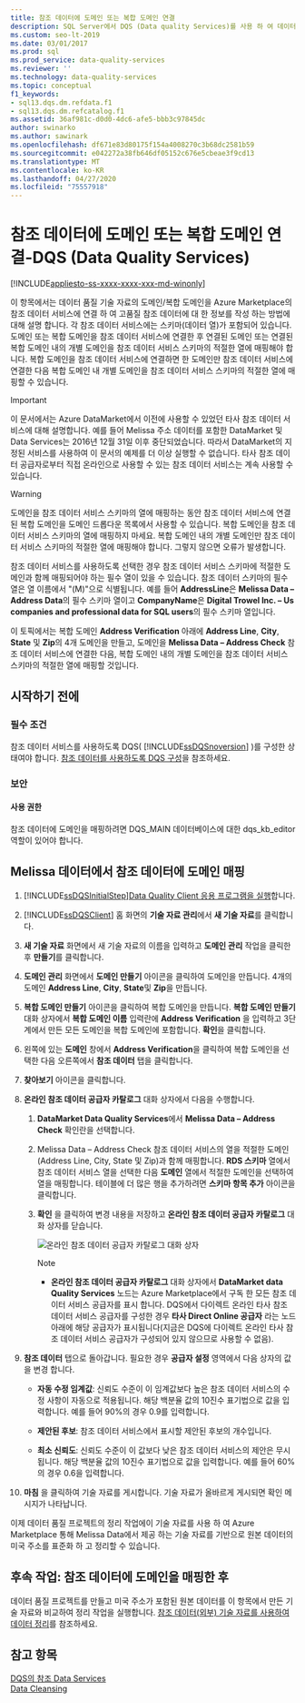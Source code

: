 ```yaml
---
title: 참조 데이터에 도메인 또는 복합 도메인 연결
description: SQL Server에서 DQS (Data quality Services)를 사용 하 여 데이터 품질 기술 자료에 도메인 또는 복합 도메인을 연결 하는 방법을 설명 합니다.
ms.custom: seo-lt-2019
ms.date: 03/01/2017
ms.prod: sql
ms.prod_service: data-quality-services
ms.reviewer: ''
ms.technology: data-quality-services
ms.topic: conceptual
f1_keywords:
- sql13.dqs.dm.refdata.f1
- sql13.dqs.dm.refcatalog.f1
ms.assetid: 36af981c-d0d0-4dc6-afe5-bbb3c97845dc
author: swinarko
ms.author: sawinark
ms.openlocfilehash: df671e83d80175f154a4008270c3b68dc2581b59
ms.sourcegitcommit: e042272a38fb646df05152c676e5cbeae3f9cd13
ms.translationtype: MT
ms.contentlocale: ko-KR
ms.lasthandoff: 04/27/2020
ms.locfileid: "75557918"
---
```

# <a name="attach-domain-or-composite-domain-to-reference-data---data-quality-services-dqs"></a>참조 데이터에 도메인 또는 복합 도메인 연결-DQS (Data Quality Services)

[!INCLUDE[appliesto-ss-xxxx-xxxx-xxx-md-winonly](../includes/appliesto-ss-xxxx-xxxx-xxx-md-winonly.md)]

  이 항목에서는 데이터 품질 기술 자료의 도메인/복합 도메인을 Azure Marketplace의 참조 데이터 서비스에 연결 하 여 고품질 참조 데이터에 대 한 정보를 작성 하는 방법에 대해 설명 합니다. 각 참조 데이터 서비스에는 스키마(데이터 열)가 포함되어 있습니다. 도메인 또는 복합 도메인을 참조 데이터 서비스에 연결한 후 연결된 도메인 또는 연결된 복합 도메인 내의 개별 도메인을 참조 데이터 서비스 스키마의 적절한 열에 매핑해야 합니다. 복합 도메인을 참조 데이터 서비스에 연결하면 한 도메인만 참조 데이터 서비스에 연결한 다음 복합 도메인 내 개별 도메인을 참조 데이터 서비스 스키마의 적절한 열에 매핑할 수 있습니다.  

> [!IMPORTANT]
> 이 문서에서는 Azure DataMarket에서 이전에 사용할 수 있었던 타사 참조 데이터 서비스에 대해 설명합니다. 예를 들어 Melissa 주소 데이터를 포함한 DataMarket 및 Data Services는 2016년 12월 31일 이후 중단되었습니다. 따라서 DataMarket의 지정된 서비스를 사용하여 이 문서의 예제를 더 이상 실행할 수 없습니다. 타사 참조 데이터 공급자로부터 직접 온라인으로 사용할 수 있는 참조 데이터 서비스는 계속 사용할 수 있습니다.

> [!WARNING]  
>  도메인을 참조 데이터 서비스 스키마의 열에 매핑하는 동안 참조 데이터 서비스에 연결된 복합 도메인을 도메인 드롭다운 목록에서 사용할 수 있습니다. 복합 도메인을 참조 데이터 서비스 스키마의 열에 매핑하지 마세요. 복합 도메인 내의 개별 도메인만 참조 데이터 서비스 스키마의 적절한 열에 매핑해야 합니다. 그렇지 않으면 오류가 발생합니다.  
  
 참조 데이터 서비스를 사용하도록 선택한 경우 참조 데이터 서비스 스키마에 적절한 도메인과 함께 매핑되어야 하는 필수 열이 있을 수 있습니다. 참조 데이터 스키마의 필수 열은 열 이름에서 "(M)"으로 식별됩니다. 예를 들어 **AddressLine**은 **Melissa Data – Address Data**의 필수 스키마 열이고 **CompanyName**은 **Digital Trowel Inc. – Us companies and professional data for SQL users**의 필수 스키마 열입니다.  
  
 이 토픽에서는 복합 도메인 **Address Verification** 아래에 **Address Line**, **City**, **State** 및 **Zip**의 4개 도메인을 만들고, 도메인을 **Melissa Data – Address Check** 참조 데이터 서비스에 연결한 다음, 복합 도메인 내의 개별 도메인을 참조 데이터 서비스 스키마의 적절한 열에 매핑할 것입니다.  
  
## <a name="before-you-begin"></a>시작하기 전에  
  
###  <a name="prerequisites"></a><a name="Prerequisites"></a> 필수 조건  
 참조 데이터 서비스를 사용하도록 DQS( [!INCLUDE[ssDQSnoversion](../includes/ssdqsnoversion-md.md)] )를 구성한 상태여야 합니다. [참조 데이터를 사용하도록 DQS 구성](../data-quality-services/configure-dqs-to-use-reference-data.md)을 참조하세요.  
  
###  <a name="security"></a><a name="Security"></a> 보안  
  
#### <a name="permissions"></a>사용 권한  
 참조 데이터에 도메인을 매핑하려면 DQS_MAIN 데이터베이스에 대한 dqs_kb_editor 역할이 있어야 합니다.  
  
##  <a name="map-domains-to-reference-data-from-melissa-data"></a><a name="Map"></a>Melissa 데이터에서 참조 데이터에 도메인 매핑  
  
1.  [!INCLUDE[ssDQSInitialStep](../includes/ssdqsinitialstep-md.md)][Data Quality Client 응용 프로그램을 실행](../data-quality-services/run-the-data-quality-client-application.md)합니다.  
  
2.  [!INCLUDE[ssDQSClient](../includes/ssdqsclient-md.md)] 홈 화면의 **기술 자료 관리**에서 **새 기술 자료**를 클릭합니다.  
  
3.  **새 기술 자료** 화면에서 새 기술 자료의 이름을 입력하고 **도메인 관리** 작업을 클릭한 후 **만들기**를 클릭합니다.  
  
4.  **도메인 관리** 화면에서 **도메인 만들기** 아이콘을 클릭하여 도메인을 만듭니다. 4개의 도메인 **Address Line**, **City**, **State**및 **Zip**을 만듭니다.  
  
5.  **복합 도메인 만들기** 아이콘을 클릭하여 복합 도메인을 만듭니다. **복합 도메인 만들기** 대화 상자에서 **복합 도메인 이름** 입력란에 **Address Verification** 을 입력하고 3단계에서 만든 모든 도메인을 복합 도메인에 포함합니다. **확인**을 클릭합니다.  
  
6.  왼쪽에 있는 **도메인** 창에서 **Address Verification**을 클릭하여 복합 도메인을 선택한 다음 오른쪽에서 **참조 데이터** 탭을 클릭합니다.  
  
7.  **찾아보기** 아이콘을 클릭합니다.  
  
8.  **온라인 참조 데이터 공급자 카탈로그** 대화 상자에서 다음을 수행합니다.  
  
    1.  **DataMarket Data Quality Services**에서 **Melissa Data – Address Check** 확인란을 선택합니다.  
  
    2.  Melissa Data – Address Check 참조 데이터 서비스의 열을 적절한 도메인(Address Line, City, State 및 Zip)과 함께 매핑합니다. **RDS 스키마** 열에서 참조 데이터 서비스 열을 선택한 다음 **도메인** 열에서 적절한 도메인을 선택하여 열을 매핑합니다. 테이블에 더 많은 행을 추가하려면 **스키마 항목 추가** 아이콘을 클릭합니다.  
  
    3.  **확인** 을 클릭하여 변경 내용을 저장하고 **온라인 참조 데이터 공급자 카탈로그** 대화 상자를 닫습니다.  
  
         ![온라인 참조 데이터 공급자 카탈로그 대화 상자](../data-quality-services/media/dqs-onlinereferencedataproviderscatalog.gif "온라인 참조 데이터 공급자 카탈로그 대화 상자")  
  
        > [!NOTE]  
        >  -   **온라인 참조 데이터 공급자 카탈로그** 대화 상자에서 **DataMarket data Quality Services** 노드는 Azure Marketplace에서 구독 한 모든 참조 데이터 서비스 공급자를 표시 합니다. DQS에서 다이렉트 온라인 타사 참조 데이터 서비스 공급자를 구성한 경우 **타사 Direct Online 공급자** 라는 노드 아래에 해당 공급자가 표시됩니다(지금은 DQS에 다이렉트 온라인 타사 참조 데이터 서비스 공급자가 구성되어 있지 않으므로 사용할 수 없음).  
  
9. **참조 데이터** 탭으로 돌아갑니다. 필요한 경우 **공급자 설정** 영역에서 다음 상자의 값을 변경 합니다.  
  
    -   **자동 수정 임계값**: 신뢰도 수준이 이 임계값보다 높은 참조 데이터 서비스의 수정 사항이 자동으로 적용됩니다. 해당 백분율 값의 10진수 표기법으로 값을 입력합니다. 예를 들어 90%의 경우 0.9를 입력합니다.  
  
    -   **제안된 후보**: 참조 데이터 서비스에서 표시할 제안된 후보의 개수입니다.  
  
    -   **최소 신뢰도**: 신뢰도 수준이 이 값보다 낮은 참조 데이터 서비스의 제안은 무시됩니다. 해당 백분율 값의 10진수 표기법으로 값을 입력합니다. 예를 들어 60%의 경우 0.6을 입력합니다.  
  
10. **마침** 을 클릭하여 기술 자료를 게시합니다. 기술 자료가 올바르게 게시되면 확인 메시지가 나타납니다.  
  
 이제 데이터 품질 프로젝트의 정리 작업에이 기술 자료를 사용 하 여 Azure Marketplace 통해 Melissa Data에서 제공 하는 기술 자료를 기반으로 원본 데이터의 미국 주소를 표준화 하 고 정리할 수 있습니다.  
  
##  <a name="follow-up-after-mapping-a-domain-to-reference-data"></a><a name="FollowUp"></a> 후속 작업: 참조 데이터에 도메인을 매핑한 후  
 데이터 품질 프로젝트를 만들고 미국 주소가 포함된 원본 데이터를 이 항목에서 만든 기술 자료와 비교하여 정리 작업을 실행합니다. [참조 데이터&#40;외부&#41; 기술 자료를 사용하여 데이터 정리](../data-quality-services/cleanse-data-using-reference-data-external-knowledge.md)를 참조하세요.  
  
## <a name="see-also"></a>참고 항목  
 [DQS의 참조 Data Services](../data-quality-services/reference-data-services-in-dqs.md)   
 [Data Cleansing](../data-quality-services/data-cleansing.md)  
  
  
